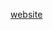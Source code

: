 [website]([https://www.example.com](https://coltonhagan.github.io/random-team-picker/)https://coltonhagan.github.io/random-team-picker/)
